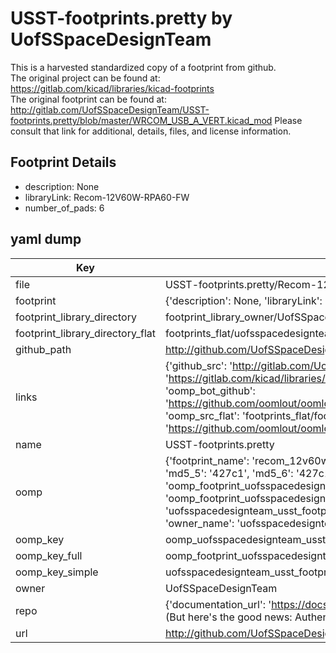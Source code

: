 # USST-footprints.pretty by UofSSpaceDesignTeam  
This is a harvested standardized copy of a footprint from github.  
The original project can be found at:  
https://gitlab.com/kicad/libraries/kicad-footprints  
The original footprint can be found at:
http://gitlab.com/UofSSpaceDesignTeam/USST-footprints.pretty/blob/master/WRCOM_USB_A_VERT.kicad_mod
Please consult that link for additional, details, files, and license information.  
## Footprint Details
* description: None  
* libraryLink: Recom-12V60W-RPA60-FW  
* number_of_pads: 6  
## yaml dump  
| Key | Value |  
| --- | --- |  
| file | USST-footprints.pretty/Recom-12V60W-RPA60-FW.kicad_mod |  
| footprint | {'description': None, 'libraryLink': 'Recom-12V60W-RPA60-FW', 'number_of_pads': 6} |  
| footprint_library_directory | footprint_library_owner/UofSSpaceDesignTeam_USST-footprints.pretty |  
| footprint_library_directory_flat | footprints_flat/uofsspacedesignteam_usst_footprints_recom_12v60w_rpa60_fw/working |  
| github_path | http://github.com/UofSSpaceDesignTeam/USST-footprints.pretty/blob/master/Recom-12V60W-RPA60-FW.kicad_mod |  
| links | {'github_src': 'http://gitlab.com/UofSSpaceDesignTeam/USST-footprints.pretty/blob/master/WRCOM_USB_A_VERT.kicad_mod', 'github_src_repo': 'https://gitlab.com/kicad/libraries/kicad-footprints', 'oomp_bot': 'footprints/uofsspacedesignteam_usst_footprints_recom_12v60w_rpa60_fw/working', 'oomp_bot_github': 'https://github.com/oomlout/oomlout_oomp_footprint_bot/tree/main/footprints/uofsspacedesignteam_usst_footprints_recom_12v60w_rpa60_fw/working', 'oomp_src_flat': 'footprints_flat/footprints_flat/uofsspacedesignteam_usst_footprints_recom_12v60w_rpa60_fw/working', 'oomp_src_flat_github': 'https://github.com/oomlout/oomlout_oomp_footprint_src/tree/main/footprints_flat/uofsspacedesignteam_usst_footprints_recom_12v60w_rpa60_fw/working'} |  
| name | USST-footprints.pretty |  
| oomp | {'footprint_name': 'recom_12v60w_rpa60_fw', 'library_name': 'usst_footprints', 'md5': '427c1d2e6f7bec3b85ac2392e377d36a', 'md5_10': '427c1d2e6f', 'md5_5': '427c1', 'md5_6': '427c1d', 'oomp_key': 'oomp_uofsspacedesignteam_usst_footprints_recom_12v60w_rpa60_fw', 'oomp_key_extra': 'oomp_footprint_uofsspacedesignteam_usst_footprints_recom_12v60w_rpa60_fw', 'oomp_key_full': 'oomp_footprint_uofsspacedesignteam_usst_footprints_recom_12v60w_rpa60_fw_427c1d', 'oomp_key_simple': 'uofsspacedesignteam_usst_footprints_recom_12v60w_rpa60_fw', 'original_filename': 'USST-footprints.pretty/Recom-12V60W-RPA60-FW.kicad_mod', 'owner_name': 'uofsspacedesignteam'} |  
| oomp_key | oomp_uofsspacedesignteam_usst_footprints_recom_12v60w_rpa60_fw |  
| oomp_key_full | oomp_footprint_uofsspacedesignteam_usst_footprints_recom_12v60w_rpa60_fw |  
| oomp_key_simple | uofsspacedesignteam_usst_footprints_recom_12v60w_rpa60_fw |  
| owner | UofSSpaceDesignTeam |  
| repo | {'documentation_url': 'https://docs.github.com/rest/overview/resources-in-the-rest-api#rate-limiting', 'message': "API rate limit exceeded for 84.66.173.59. (But here's the good news: Authenticated requests get a higher rate limit. Check out the documentation for more details.)"} |  
| url | http://github.com/UofSSpaceDesignTeam/USST-footprints.pretty |  

